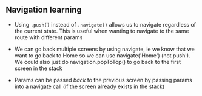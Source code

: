 ## Navigation learning
- Using `.push()` instead of `.navigate()` allows us to navigate regardless of the current state. This is useful when wanting to navigate to the same route with different params

- We can go back multiple screens by using navigate, ie we know that we want to go back to Home so we can use navigate('Home') (not push!). We could also just do navigation.popToTop() to go back to the first screen in the stack

- Params can be passed _back_ to the previous screen by passing params into a navigate call (if the screen already exists in the stack)
